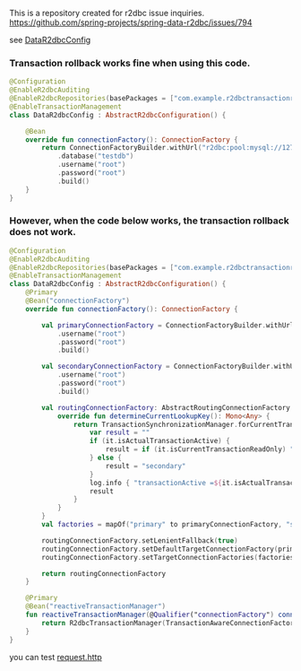 This is a repository created for r2dbc issue inquiries.
https://github.com/spring-projects/spring-data-r2dbc/issues/794

see [DataR2dbcConfig](https://github.com/stonegyu/r2dbc-transactionrollback/blob/main/src/main/kotlin/com/example/r2dbctransactionrollback/configuration/DataR2dbcConfig.kt)

### Transaction rollback works fine when using this code.
```kotlin
@Configuration
@EnableR2dbcAuditing
@EnableR2dbcRepositories(basePackages = ["com.example.r2dbctransactionrollback.repository"])
@EnableTransactionManagement
class DataR2dbcConfig : AbstractR2dbcConfiguration() {

    @Bean
    override fun connectionFactory(): ConnectionFactory {
        return ConnectionFactoryBuilder.withUrl("r2dbc:pool:mysql://127.0.0.1:3306")
            .database("testdb")
            .username("root")
            .password("root")
            .build()
    }
}
```

### However, when the code below works, the transaction rollback does not work.
```kotlin
@Configuration
@EnableR2dbcAuditing
@EnableR2dbcRepositories(basePackages = ["com.example.r2dbctransactionrollback.repository"])
@EnableTransactionManagement
class DataR2dbcConfig : AbstractR2dbcConfiguration() {
    @Primary
    @Bean("connectionFactory")
    override fun connectionFactory(): ConnectionFactory {

        val primaryConnectionFactory = ConnectionFactoryBuilder.withUrl("r2dbc:pool:mysql://localhost:3306/testdb")
            .username("root")
            .password("root")
            .build()

        val secondaryConnectionFactory = ConnectionFactoryBuilder.withUrl("r2dbc:pool:mysql://localhost:3306/testdb")
            .username("root")
            .password("root")
            .build()

        val routingConnectionFactory: AbstractRoutingConnectionFactory = object : AbstractRoutingConnectionFactory() {
            override fun determineCurrentLookupKey(): Mono<Any> {
                return TransactionSynchronizationManager.forCurrentTransaction().map {
                    var result = ""
                    if (it.isActualTransactionActive) {
                        result = if (it.isCurrentTransactionReadOnly) "secondary" else "primary"
                    } else {
                        result = "secondary"
                    }
                    log.info { "transactionActive =${it.isActualTransactionActive} readOnly=${it.isCurrentTransactionReadOnly} result = $result" }
                    result
                }
            }
        }
        val factories = mapOf("primary" to primaryConnectionFactory, "secondary" to secondaryConnectionFactory)

        routingConnectionFactory.setLenientFallback(true)
        routingConnectionFactory.setDefaultTargetConnectionFactory(primaryConnectionFactory)
        routingConnectionFactory.setTargetConnectionFactories(factories)

        return routingConnectionFactory
    }

    @Primary
    @Bean("reactiveTransactionManager")
    fun reactiveTransactionManager(@Qualifier("connectionFactory") connectionFactory: ConnectionFactory): ReactiveTransactionManager {
        return R2dbcTransactionManager(TransactionAwareConnectionFactoryProxy(connectionFactory))
    }
}
```

you can test [request.http](https://github.com/stonegyu/r2dbc-transactionrollback/blob/main/src/test/kotlin/com/example/r2dbctransactionrollback/request.http)
